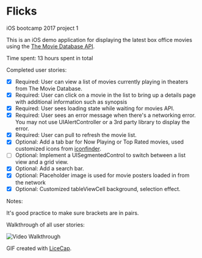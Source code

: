 # Flicks
iOS bootcamp 2017 project 1

This is an iOS demo application for displaying the latest box office movies using the [The Movie Database API](https://www.themoviedb.org/documentation/api).

Time spent: 13 hours spent in total

Completed user stories:

 * [x] Required: User can view a list of movies currently playing in theaters from The Movie Database.
 * [x] Required: User can click on a movie in the list to bring up a details page with additional information such as synopsis
 * [x] Required: User sees loading state while waiting for movies API.
 * [x] Required: User sees an error message when there's a networking error. You may not use UIAlertController or a 3rd party library to display the error. 
 * [x] Required: User can pull to refresh the movie list.
 * [x] Optional: Add a tab bar for Now Playing or Top Rated movies, used customized icons from [iconfinder](https://www.iconfinder.com/).
 * [ ] Optional: Implement a UISegmentedControl to switch between a list view and a grid view. 
 * [x] Optional: Add a search bar.
 * [x] Optional: Placeholder image is used for movie posters loaded in from the network
 * [x] Optional: Customized tableViewCell background, selection effect. 
 
Notes:

It's good practice to make sure brackets are in pairs. 

Walkthrough of all user stories:

![Video Walkthrough](Flicks.gif)

GIF created with [LiceCap](http://www.cockos.com/licecap/).
